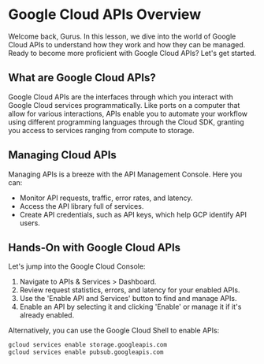 # Google Cloud APIs Overview

Welcome back, Gurus. In this lesson, we dive into the world of Google Cloud APIs to understand how they work and how they can be managed. Ready to become more proficient with Google Cloud APIs? Let's get started.

## What are Google Cloud APIs?

Google Cloud APIs are the interfaces through which you interact with Google Cloud services programmatically. Like ports on a computer that allow for various interactions, APIs enable you to automate your workflow using different programming languages through the Cloud SDK, granting you access to services ranging from compute to storage.

## Managing Cloud APIs

Managing APIs is a breeze with the API Management Console. Here you can:

- Monitor API requests, traffic, error rates, and latency.
- Access the API library full of services.
- Create API credentials, such as API keys, which help GCP identify API users.

## Hands-On with Google Cloud APIs

Let's jump into the Google Cloud Console:

1. Navigate to APIs & Services > Dashboard.
2. Review request statistics, errors, and latency for your enabled APIs.
3. Use the 'Enable API and Services' button to find and manage APIs.
4. Enable an API by selecting it and clicking 'Enable' or manage it if it's already enabled.

Alternatively, you can use the Google Cloud Shell to enable APIs:

```sh
gcloud services enable storage.googleapis.com
gcloud services enable pubsub.googleapis.com
